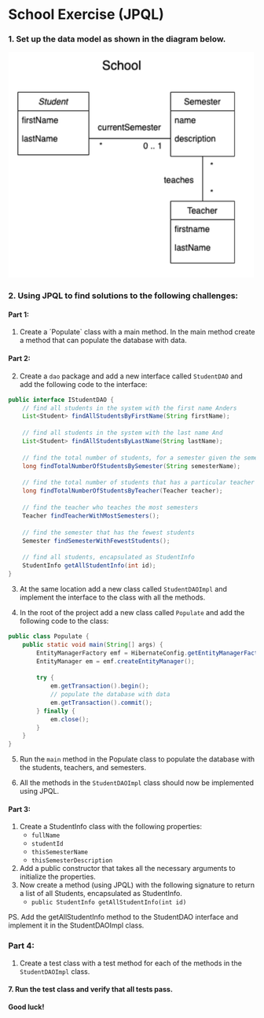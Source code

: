 # School Exercise (JPQL)

### 1. Set up the data model as shown in the diagram below.

<img src="../images/school_eer_model.png" alt="School ERD" width="500"/>

### 2. Using JPQL to find solutions to the following challenges:

#### Part 1:

1. Create a ´Populate` class with a main method. In the main method create a method that can populate the database with data.

#### Part 2:

2. Create a `dao` package and add a new interface called `StudentDAO` and add the following code to the interface:

```JAVA
public interface IStudentDAO {
    // find all students in the system with the first name Anders
    List<Student> findAllStudentsByFirstName(String firstName);

    // find all students in the system with the last name And
    List<Student> findAllStudentsByLastName(String lastName);

    // find the total number of students, for a semester given the semester name as a parameter
    long findTotalNumberOfStudentsBySemester(String semesterName);

    // find the total number of students that has a particular teacher
    long findTotalNumberOfStudentsByTeacher(Teacher teacher);

    // find the teacher who teaches the most semesters
    Teacher findTeacherWithMostSemesters();

    // find the semester that has the fewest students
    Semester findSemesterWithFewestStudents();

    // find all students, encapsulated as StudentInfo
    StudentInfo getAllStudentInfo(int id);
}
```

3. At the same location add a new class called `StudentDAOImpl` and implement the interface to the class with all the methods.

4. In the root of the project add a new class called `Populate` and add the following code to the class:

```JAVA
public class Populate {
    public static void main(String[] args) {
        EntityManagerFactory emf = HibernateConfig.getEntityManagerFactoryConfig();
        EntityManager em = emf.createEntityManager();

        try {
            em.getTransaction().begin();
            // populate the database with data
            em.getTransaction().commit();
        } finally {
            em.close();
        }
    }
}
```

5. Run the `main` method in the Populate class to populate the database with the students, teachers, and semesters.

6. All the methods in the `StudentDAOImpl` class should now be implemented using JPQL.

#### Part 3:

1. Create a StudentInfo class with the following properties:
   - `fullName`
   - `studentId`
   - `thisSemesterName`
   - `thisSemesterDescription`
2. Add a public constructor that takes all the necessary arguments to initialize the properties.
3. Now create a method (using JPQL) with the following signature to return a list of all Students, encapsulated as StudentInfo.
   - `public StudentInfo getAllStudentInfo(int id)`

PS. Add the getAllStudentInfo method to the StudentDAO interface and implement it in the StudentDAOImpl class.

### Part 4:

1. Create a test class with a test method for each of the methods in the `StudentDAOImpl` class.

#### 7. Run the test class and verify that all tests pass.

**Good luck!**

